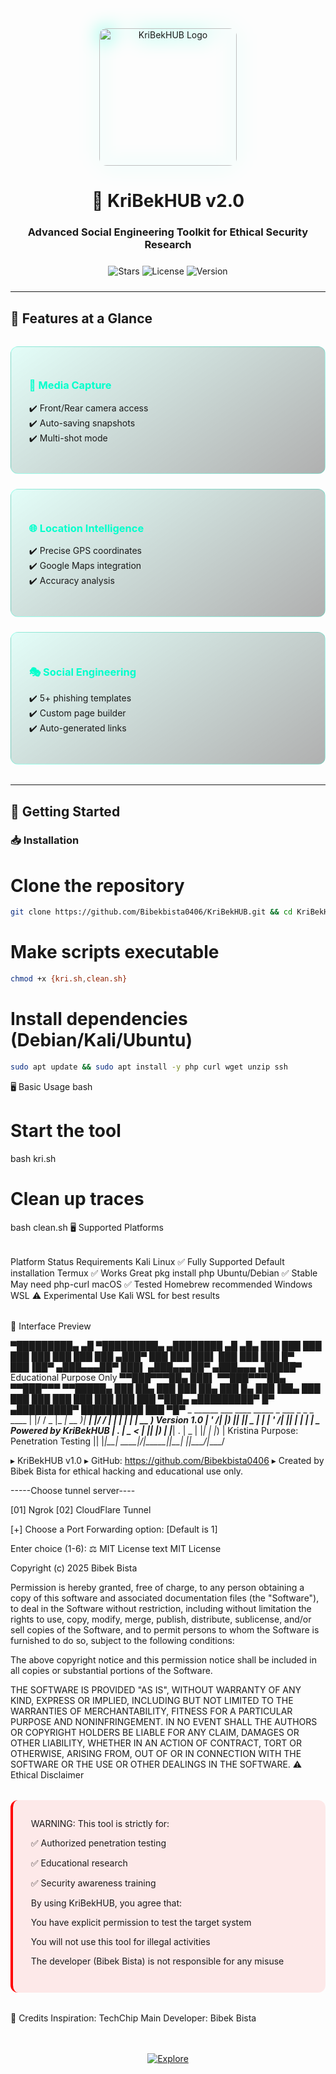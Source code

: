 <div align="center">
  <img src="assets/logo.png" alt="KriBekHUB Logo" width="220" style="border-radius:12px;filter:drop-shadow(0 0 15px #00ffcc)"/>
  
  # 🔮 KriBekHUB v2.0
  
  ### Advanced Social Engineering Toolkit for Ethical Security Research
  
  <div style="margin:1.5rem 0">
    <img src="https://img.shields.io/github/stars/Bibekbista0406/KriBekHUB?style=for-the-badge&color=00ffcc&label=STARS&logo=github" alt="Stars"/>
    <img src="https://img.shields.io/github/license/Bibekbista0406/KriBekHUB?style=for-the-badge&color=00ffcc&label=LICENSE" alt="License"/>
    <img src="https://img.shields.io/badge/Version-2.0-00ffcc?style=for-the-badge&logo=git" alt="Version"/>
  </div>
</div>

---

## 🌌 Features at a Glance

<div style="display:grid;grid-template-columns:repeat(auto-fit,minmax(300px,1fr));gap:1.5rem;margin:2rem 0">

<div style="background:linear-gradient(145deg,rgba(0,255,204,0.1),rgba(0,0,0,0.3));padding:1.8rem;border-radius:12px;border:1px solid rgba(0,255,204,0.3)">
<h3 style="color:#00ffcc">🎯 Media Capture</h3>
<ul style="list-style-type:none;padding-left:0">
<li>✔️ Front/Rear camera access</li>
<li>✔️ Auto-saving snapshots</li>
<li>✔️ Multi-shot mode</li>
</ul>
</div>

<div style="background:linear-gradient(145deg,rgba(0,255,204,0.1),rgba(0,0,0,0.3));padding:1.8rem;border-radius:12px;border:1px solid rgba(0,255,204,0.3)">
<h3 style="color:#00ffcc">🌐 Location Intelligence</h3>
<ul style="list-style-type:none;padding-left:0">
<li>✔️ Precise GPS coordinates</li>
<li>✔️ Google Maps integration</li>
<li>✔️ Accuracy analysis</li>
</ul>
</div>

<div style="background:linear-gradient(145deg,rgba(0,255,204,0.1),rgba(0,0,0,0.3));padding:1.8rem;border-radius:12px;border:1px solid rgba(0,255,204,0.3)">
<h3 style="color:#00ffcc">🎭 Social Engineering</h3>
<ul style="list-style-type:none;padding-left:0">
<li>✔️ 5+ phishing templates</li>
<li>✔️ Custom page builder</li>
<li>✔️ Auto-generated links</li>
</ul>
</div>

</div>

---

## 🚀 Getting Started

### 📥 Installation


# Clone the repository
```bash
git clone https://github.com/Bibekbista0406/KriBekHUB.git && cd KriBekHUB
```
# Make scripts executable
```bash
chmod +x {kri.sh,clean.sh}
```
# Install dependencies (Debian/Kali/Ubuntu)
```bash
sudo apt update && sudo apt install -y php curl wget unzip ssh
```
🖥️ Basic Usage
bash
# Start the tool
bash kri.sh

# Clean up traces
bash clean.sh
🖥️ Supported Platforms
<div style="overflow-x:auto;margin:2rem 0">
Platform	Status	Requirements
Kali Linux	✅ Fully Supported	Default installation
Termux	✅ Works Great	pkg install php
Ubuntu/Debian	✅ Stable	May need php-curl
macOS	✅ Tested	Homebrew recommended
Windows WSL	⚠️ Experimental	Use Kali WSL for best results
</div>
🎨 Interface Preview

▀█████████▄   ▄█  ▀█████████▄     ▄████████    ▄█   ▄█▄
  ███    ███ ███    ███    ███   ███    ███   ███ ▄███▀
  ███    ███ ███▌   ███    ███   ███    █▀    ███▐██▀
 ▄███▄▄▄██▀  ███▌  ▄███▄▄▄██▀   ▄███▄▄▄      ▄█████▀     Educational Purpose Only
▀▀███▀▀▀██▄  ███▌ ▀▀███▀▀▀██▄  ▀▀███▀▀▀     ▀▀█████▄
  ███    ██▄ ███    ███    ██▄   ███    █▄    ███▐██▄
  ███    ███ ███    ███    ███   ███    ███   ███ ▀███▄
▄█████████▀  █▀   ▄█████████▀    ██████████   ███   ▀█▀  _  ______  ___ ____  _____ _  ___   _ _   _ ____
                                                        | |/ /  _ \|_ _| __ )| ____| |/ / | | | | | | __ )
      Version 1.0                                       | ' /| |_) || ||  _ \|  _| | ' /| |_| | | | |  _ \
      Powered by KriBekHUB                              | . \|  _ < | || |_) | |___| . \|  _  | |_| | |_) | Kristina
      Purpose: Penetration Testing ||                   |_|\_\_| \_\___|____/|_____|_|\_\_| |_|\___/|____/

 ▸ KriBekHUB v1.0
 ▸ GitHub: https://github.com/Bibekbista0406
 ▸ Created by Bibek Bista for ethical hacking and educational use only.


-----Choose tunnel server----

[01] Ngrok
[02] CloudFlare Tunnel

[+] Choose a Port Forwarding option: [Default is 1]

Enter choice (1-6): 
⚖️ MIT License
text
MIT License

Copyright (c) 2025 Bibek Bista

Permission is hereby granted, free of charge, to any person obtaining a copy
of this software and associated documentation files (the "Software"), to deal
in the Software without restriction, including without limitation the rights
to use, copy, modify, merge, publish, distribute, sublicense, and/or sell
copies of the Software, and to permit persons to whom the Software is
furnished to do so, subject to the following conditions:

The above copyright notice and this permission notice shall be included in all
copies or substantial portions of the Software.

THE SOFTWARE IS PROVIDED "AS IS", WITHOUT WARRANTY OF ANY KIND, EXPRESS OR
IMPLIED, INCLUDING BUT NOT LIMITED TO THE WARRANTIES OF MERCHANTABILITY,
FITNESS FOR A PARTICULAR PURPOSE AND NONINFRINGEMENT. IN NO EVENT SHALL THE
AUTHORS OR COPYRIGHT HOLDERS BE LIABLE FOR ANY CLAIM, DAMAGES OR OTHER
LIABILITY, WHETHER IN AN ACTION OF CONTRACT, TORT OR OTHERWISE, ARISING FROM,
OUT OF OR IN CONNECTION WITH THE SOFTWARE OR THE USE OR OTHER DEALINGS IN THE
SOFTWARE.
⚠️ Ethical Disclaimer
<div style="background:rgba(255,0,0,0.08);padding:1.8rem;border-radius:12px;border-left:4px solid #ff0000;margin:2rem 0">
WARNING: This tool is strictly for:

✅ Authorized penetration testing

✅ Educational research

✅ Security awareness training

By using KriBekHUB, you agree that:

You have explicit permission to test the target system

You will not use this tool for illegal activities

The developer (Bibek Bista) is not responsible for any misuse

</div>
🌟 Credits
Inspiration: TechChip
Main Developer: Bibek Bista

<div align="center" style="margin-top:3rem"> <a href="https://github.com/Bibekbista0406/KriBekHUB"> <img src="https://img.shields.io/badge/🚀_Explore_KriBekHUB-00ffcc?style=for-the-badge&logo=github" alt="Explore"/> </a> </div> 
